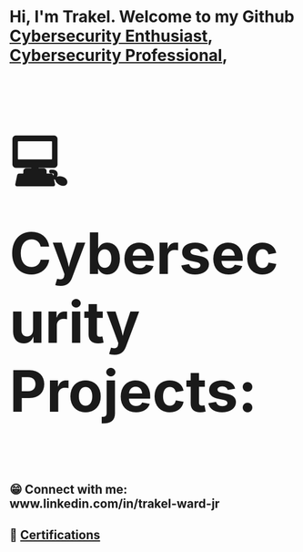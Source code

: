 <h1>Hi, I'm Trakel. Welcome to my Github <br/><a href="https://github.com/TrakelW">Cybersecurity Enthusiast</a>, <a href="inputlinkedin url">Cybersecurity Professional</a>, 

<h2><p style="font-size:100px">&#128187; Cybersecurity Projects:</h2>

<h2>&#128513; Connect with me: www.linkedin.com/in/trakel-ward-jr   </h2>
<h2>&#127881; <a href="https://github.com/TrakelW/Certifications">Certifications</a>
